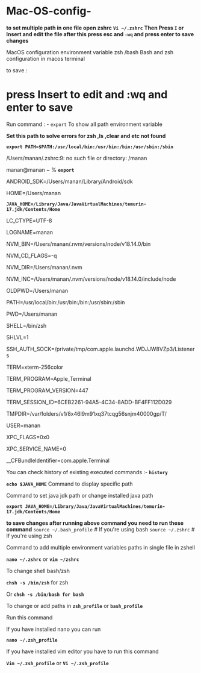 # Mac-OS-config-
**to set multiple path in one file open zshrc**
**```Vi ~/.zshrc```**
**Then Press ```I``` or Insert and edit the file after this press esc and ```:wq``` and press enter to save changes**

MacOS configuration environment variable zsh /bash
Bash and zsh configuration in macos terminal 


to save :
# press Insert to edit and :wq and enter to save


Run command : - ```export```  To show all path environment variable



**Set this path to solve errors for zsh ,ls ,clear and etc not found**

**```export PATH=$PATH:/usr/local/bin:/usr/bin:/bin:/usr/sbin:/sbin```**


/Users/manan/.zshrc:9: no such file or directory: /manan

manan@manan ~ % **```export```**

ANDROID_SDK=/Users/manan/Library/Android/sdk

HOME=/Users/manan

**```JAVA_HOME=/Library/Java/JavaVirtualMachines/temurin-17.jdk/Contents/Home```**

LC_CTYPE=UTF-8

LOGNAME=manan

NVM_BIN=/Users/manan/.nvm/versions/node/v18.14.0/bin

NVM_CD_FLAGS=-q

NVM_DIR=/Users/manan/.nvm

NVM_INC=/Users/manan/.nvm/versions/node/v18.14.0/include/node

OLDPWD=/Users/manan

PATH=/usr/local/bin:/usr/bin:/bin:/usr/sbin:/sbin

PWD=/Users/manan

SHELL=/bin/zsh

SHLVL=1

SSH_AUTH_SOCK=/private/tmp/com.apple.launchd.WDJJW8VZp3/Listeners

TERM=xterm-256color

TERM_PROGRAM=Apple_Terminal

TERM_PROGRAM_VERSION=447

TERM_SESSION_ID=6CEB2261-94A5-4C34-8ADD-BF4FF112D029

TMPDIR=/var/folders/v1/8x46l9m91xq37tcqg56snjm40000gp/T/

USER=manan

XPC_FLAGS=0x0

XPC_SERVICE_NAME=0

__CFBundleIdentifier=com.apple.Terminal





You can check history of existing executed commands :- **```history```**

 **```echo $JAVA_HOME```**    Command to display specific path



Command to set java jdk path or change installed java path

**```export JAVA_HOME=/Library/Java/JavaVirtualMachines/temurin-17.jdk/Contents/Home```**

**to save changes after running above command you need to run these command**
```source ~/.bash_profile```  # If you're using bash
```source ~/.zshrc```  # If you're using zsh





Command to add multiple environment variables  paths in single file  in zshell

**```nano ~/.zshrc```** or **```vim ~/zshrc```**



To change shell bash/zsh 

**```chsh -s /bin/zsh```** for zsh

Or  **```chsh -s /bin/bash for bash```** 


To change or add paths in  **```zsh_profile```** or **```bash_profile```** 

Run this command



If you have installed nano you can run 

**```nano ~/.zsh_profile```**  



If you have installed vim editor you have to run this command

**```Vim ~/.zsh_profile```**   or **```Vi ~/.zsh_profile```**







